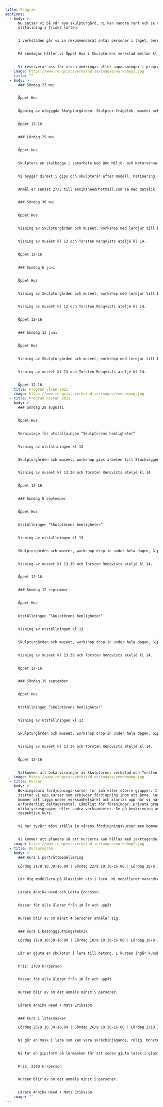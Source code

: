```yaml
---
title: Program
sections:
  - body: >-
      Nu satsar vi på vår nya skulpturgård, ni kan vandra runt och se vår
      utställning i friska luften.


      I verkstaden går vi in rekommenderat antal personer i taget, beroende på hur läget ser ut i samhället.


      På söndagar håller vi Öppet Hus i Skulptörens verkstad mellan kl 12.00 -16.00! Vi visar då verkstaden med sin fasta skulpturutställning och hantverksstationer och håller workshop på gården utanför. Vi fortsätter i vår med att förse arken med djur i lera och till hösten bygger vi vår gemensamma stuckaturvägg ”Alhambra”!


      Vi reserverar oss för vissa ändringar eller anpassningar i programmet pga coronakrisen och håller er uppdaterade på hemsidan för vad som gäller för varje Öppet Hus. Håll ögonen öppna!
    image: https://www.renqvistsverkstad.se/images/workshop1.jpg
    title: ""
  - body: >-
      ### Söndag 23 maj


      Öppet Hus


      Öppning av utbyggda Skulpturgården! Skulptur-frågelek, muséet och workshop med ler-djur till båten ”Ombord” Visning av muséet kl 13 och Torsten Renqvists ateljé kl 14.


      Öppet 12-16


      ### Lördag 29 maj


      Öppet Hus


      Skulptera en skalbagge i samarbete med Boo Miljö- och Naturvänner 10.30-15.30.


      Vi bygger direkt i gips och skulpterar efter modell. Patinering (ytbehandling) av skalbaggen ingår i kursen.


      Anmäl er senast 27/5 till annikaheed@hotmail.com Ta med matsäck, kaffe och bullar bjuds det på!


      ### Söndag 30 maj


      Öppet Hus


      Visning av Skulpturgården och muséet, workshop med lerdjur till båten ”Ombord”


      Visning av muséet kl 13 och Torsten Renqvists ateljé kl 14.


      Öppet 12-16


      ### Söndag 6 juni


      Öppet Hus


      Visning av Skulpturgården och muséet, workshop med lerdjur till båten ”Ombord”


      Visning av muséet kl 13 och Torsten Renqvists ateljé kl 14.


      Öppet 12-16


      ### Söndag 13 juni


      Öppet Hus


      Visning av Skulpturgården och muséet, workshop med lerdjur till båten ”Ombord”


      Visning av muséet kl 13 och Torsten Renqvists ateljé kl 14.


      Öppet 12-16
    title: Program våren 2021
    image: https://www.renqvistsverkstad.se/images/evenemang.jpg
  - title: Program hösten 2021
    body: >-
      ### Söndag 29 augusti


      Öppet Hus


      Vernissage för utställningen ”Skulptörens hemligheter”


      Visning av utställningen kl 13


      Skulpturgården och muséet, workshop gips-arbeten till Stuckväggen ”Alhambra”


      Visning av muséet kl 13.30 och Torsten Renqvists ateljé kl 14


      Öppet 12-16


      ### Söndag 5 september


      Öppet Hus


      Utställningen ”Skulptörens hemligheter”


      Visning av utställningen kl 13


      Skulpturgården och muséet, workshop drop-in under hela dagen, Gips-arbeten till Stuckväggen ”Alhambra”.


      Visning av muséet kl 13.30 och Torsten Renqvists ateljé kl 14.


      Öppet 12-16


      ### Söndag 12 september


      Öppet Hus


      Utställningen ”Skulptörens hemligheter”


      Visning av utställningen kl 13


      Skulpturgården och muséet, workshop drop-in under hela dagen, Gips-arbeten till Stuckväggen ”Alhambra”.


      Visning av muséet kl 13.30 och Torsten Renqvists ateljé kl 14.


      Öppet 12-16


      ### Söndag 19 september


      Öppet Hus


      Utställningen ”Skulptörens hemligheter”


      Visning av utställningen kl 13


      Skulpturgården och muséet, workshop drop-in under hela dagen, Gips-arbeten till Stuckväggen ”Alhambra”.


      Visning av muséet kl 13.30 och Torsten Renqvists ateljé kl 14.


      Öppet 12-16


      Välkommen att boka visningar av Skulptörens verkstad och Torsten Renqvists ateljé för mindre eller större grupper. 100 kr/person Skulptörens verkstad. 100 kr/person Torsten Renqvists verkstad. Dock minimiavgift på 1000 kr för en visning. För mer information se nedan. Vi kommer med aktuell information i början av maj som tar hänsyn till hur vi handskas med coronakrisen.
    image: https://www.renqvistsverkstad.se/images/evenemang.jpg
  - title: Kurser
    body: >
      Bokningsbara fördjupnings-kurser för små eller större grupper. I år
      startar vi upp kurser som erbjuder fördjupning inom ett ämne. Kurserna
      kommer att ligga under verksamhetsåret och startas upp när vi når upp i
      erforderligt deltagarantal. Lämpligt för föreningar, privata grupper,
      olika yrkesgrupper eller andra verksamheter. Se på beskrivning av
      respektive kurs.


      Vi har tyvärr måst ställa in vårens fördjupningskurser men kommer att se om de kan förläggas till hösten istället.


      Vi kommer att planera så att kurserna kan hållas med iakttagande av Folkhälsomyndighetens rekommendationer. Varje kurs kommer att ha en detaljerad beskrivning för formerna som kommer att iakttagas med hänsyn till allas säkerhet i och med omständigheterna som råder.
    image: https://www.renqvistsverkstad.se/images/workshop2.jpg
  - title: Kursprogram
    body: >
      ### Kurs i porträttmodellering

      Lördag 21/8 10.30-16.00 | Söndag 22/8 10.30-16.00 | Lördag 28/8 10.30-16.00


      Lär dig modellera på klassiskt vis i lera. Ni modellerar varandra i kursen så det kan vara bra att ta med sig en vän eller släkting till kursen för att skapa deras porträtt. Både modell och modellör lär sig lika mycket eftersom ni byts av hela tiden på ett rättvist sätt. Ni får ett porträtt i lera som senare kan brännas.


      Lärare Annika Heed och Lotta Enocsson.


      Passar för alla åldrar från 10 år och uppåt


      Kursen blir av om minst 4 personer anmäler sig.


      ### Kurs i betonggjutningsteknik

      Lördag 11/9 10:30-16:00 | Lördag 18/9 10:30-16:00 | Lördag 26/9 10:00-12:00


      Lär er gjuta en skulptur i lera till betong. I kursen ingår kunskaper kring vad som är enkelt att gjuta när ni arbetar i lera. Formtagning med gips på lera. Gjutning av betong i gipsform. Uthuggning. Efter genomgången kurs har ni de basala kunskaper som behövs för att arbeta vidare på egen hand.


      Pris: 2700 kr/person


      Passar för alla åldrar från 10 år och uppåt


      Kursen blir av om det anmäls minst 5 personer.


      Lärare Annika Heed + Mats Eriksson


      ### Kurs i latexmasker

      Lördag 25/9 10.30-16.00 | Söndag 26/9 10.30-16.00 | Lördag 2/10 10.30-12.00 | Söndag 3/10 10.30-12.00


      Ni gör en mask i lera som kan vara skräckinjagande, rolig. Monster, människa eller djur.


      Ni tar en gipsform på lermasken för att sedan gjuta latex i gipsformen. Ni får en latexmask som går att måla i de färger ni önskar och sedan sätta på er och glädja/skrämma er omgivning.


      Pris: 2300 kr/person


      Kursen blir av om det anmäls minst 5 personer.


      Lärare Annika Heed + Mats Eriksson
    image: ""
---
```

